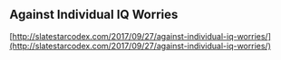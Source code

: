 ## Against Individual IQ Worries
  
  [http://slatestarcodex.com/2017/09/27/against-individual-iq-worries/](http://slatestarcodex.com/2017/09/27/against-individual-iq-worries/)